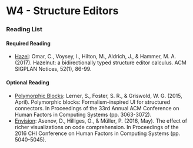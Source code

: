 # W4 - Structure Editors

### Reading List

#### Required Reading
* [Hazel](https://hazel.org/): Omar, C., Voysey, I., Hilton, M., Aldrich, J., & Hammer, M. A. (2017). Hazelnut: a bidirectionally typed structure editor calculus. ACM SIGPLAN Notices, 52(1), 86-99.

#### Optional Reading
* [Polymorphic Blocks](https://cseweb.ucsd.edu/\~lerner/poly-blocks.html): Lerner, S., Foster, S. R., & Griswold, W. G. (2015, April). Polymorphic blocks: Formalism-inspired UI for structured connectors. In Proceedings of the 33rd Annual ACM Conference on Human Factors in Computing Systems (pp. 3063-3072).
* [Envision](https://www.pm.inf.ethz.ch/research/envision.html): Asenov, D., Hilliges, O., & Müller, P. (2016, May). The effect of richer visualizations on code comprehension. In Proceedings of the 2016 CHI Conference on Human Factors in Computing Systems (pp. 5040-5045).
